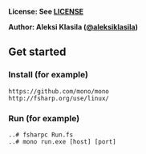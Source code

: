 **License: See [LICENSE](https://github.com/ouspg/trytls/blob/master/LICENSE)**

**Author: Aleksi Klasila ([@aleksiklasila](https://github.com/aleksiklasila))**

## Get started

### Install (for example)
```
https://github.com/mono/mono
http://fsharp.org/use/linux/
```

### Run (for example)
```
..# fsharpc Run.fs
..# mono run.exe [host] [port]
```
